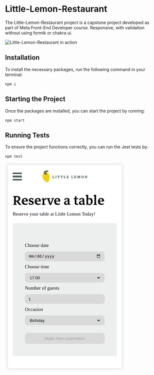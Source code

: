 # Little-Lemon-Restaurant

The Little-Lemon-Restaurant project is a capstone project developed as part of Meta Front-End Developer course. Responsive, with validation without using formik or chakra ui.

![Little-Lemon-Restaurant in action](/docs/example.gif)

## Installation

To install the necessary packages, run the following command in your terminal:

```
npm i
```

## Starting the Project

Once the packages are installed, you can start the project by running:

```
npm start
```

## Running Tests

To ensure the project functions correctly, you can run the Jest tests by:

```
npm test
```

![Little-Lemon-Restaurant in action](/docs/responsive.png)

